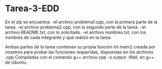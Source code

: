 # Tarea-3-EDD
En el zip se encuentra: 
-el archivo problema1.cpp, con la primera parte de la tarea.
-el archivo problema2.cpp, con la segunda parte de la tarea.
-el archivo README.txt, con lo solicitado.
-el archivo nombres.txt, con los nombres de cada integrante y qué realizó en la tarea.

Ambas partes de la tarea contienen su propia función int main() creada por nosotros para probar las funciones requeridas, dispuestas en los archivos .cpp
Compiladas con el comando g++ archivo.cpp -o output -Wall, en g++ de Ubuntu.